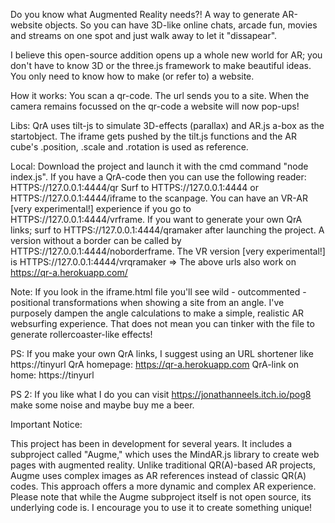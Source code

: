 Do you know what Augmented Reality needs?! 
A way to generate AR-website objects. So you can have 3D-like online chats, arcade fun, movies and streams on one spot and just walk away to let it "dissapear". 

I believe this open-source addition opens up a whole new world for AR; you don't have to know 3D or the three.js framework to make beautiful ideas. You only need to know how to make (or refer to) a website.

How it works: 
You scan a qr-code. The url sends you to a site. When the camera remains focussed on the qr-code a website will now pop-ups! 

Libs:
QrA uses tilt-js to simulate 3D-effects (parallax) and AR.js a-box as the startobject. 
The iframe gets pushed by the tilt.js functions and the AR cube's .position, .scale and .rotation is used as reference.

Local:
Download the project and launch it with the cmd command "node index.js".
If you have a QrA-code then you can use the following reader: HTTPS://127.0.0.1:4444/qr
Surf to  HTTPS://127.0.0.1:4444 or HTTPS://127.0.0.1:4444/iframe to the scanpage. 
You can have an VR-AR [very experimental!] experience if you go to  HTTPS://127.0.0.1:4444/vrframe.
If you want to generate your own QrA links; surf to  HTTPS://127.0.0.1:4444/qramaker after launching the project. 
A version without a border can be called by HTTPS://127.0.0.1:4444/noborderframe.
The VR version [very experimental!] is  HTTPS://127.0.0.1:4444/vrqramaker
=> The above urls also work on https://qr-a.herokuapp.com/ 


Note:
If you look in the iframe.html file you'll see wild - outcommented - positional transformations when showing a site from an angle. I've purposely dampen the angle calculations to make a simple, realistic AR websurfing experience. 
That does not mean you can tinker with the file to generate rollercoaster-like effects! 



PS: 
If you make your own QrA links, I suggest using an URL shortener like https://tinyurl
QrA homepage: https://qr-a.herokuapp.com  QrA-link on home: https://tinyurl

PS 2:
If you like what I do you can visit https://jonathanneels.itch.io/pog8 make some noise and maybe buy me a beer.


Important Notice:

This project has been in development for several years. It includes a subproject called "Augme," which uses the MindAR.js library to create web pages with augmented reality. 
Unlike traditional QR(A)-based AR projects, Augme uses complex images as AR references instead of classic QR(A) codes. This approach offers a more dynamic and complex AR experience.
Please note that while the Augme subproject itself is not open source, its underlying code is. I encourage you to use it to create something unique!





